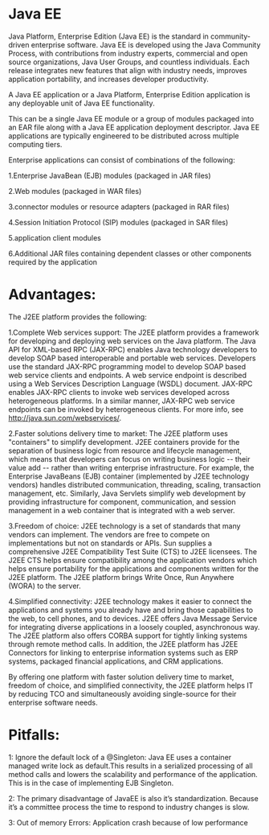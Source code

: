 Java EE
=======

Java Platform, Enterprise Edition (Java EE) is the standard in community-driven enterprise software. Java EE is developed using the Java Community Process, with contributions from industry experts, commercial and open source organizations, Java User Groups, and countless individuals. Each release integrates new features that align with industry needs, improves application portability, and increases developer productivity.


A Java EE application or a Java Platform, Enterprise Edition application is any deployable unit of Java EE functionality. 

This can be a single Java EE module or a group of modules packaged into an EAR file along with a Java EE application deployment descriptor. Java EE applications are typically engineered to be distributed across multiple computing tiers.



Enterprise applications can consist of combinations of the following:


1.Enterprise JavaBean (EJB) modules (packaged in JAR files)


2.Web modules (packaged in WAR files)


3.connector modules or resource adapters (packaged in RAR files)


4.Session Initiation Protocol (SIP) modules (packaged in SAR files)


5.application client modules


6.Additional JAR files containing dependent classes or other components required by the application



Advantages:
===========


The J2EE platform provides the following:


1.Complete Web services support: The J2EE platform provides a framework for developing and deploying web services on the Java platform. The Java API for XML-based RPC (JAX-RPC) enables Java technology developers to develop SOAP based interoperable and portable web services. Developers use the standard JAX-RPC programming model to develop SOAP based web service clients and endpoints. A web service endpoint is described using a Web Services Description Language (WSDL) document. JAX-RPC enables JAX-RPC clients to invoke web services developed across heterogeneous platforms. In a similar manner, JAX-RPC web service endpoints can be invoked by heterogeneous clients. For more info, see http://java.sun.com/webservices/.


2.Faster solutions delivery time to market: The J2EE platform uses "containers" to simplify development. J2EE containers provide for the separation of business logic from resource and lifecycle management, which means that developers can focus on writing business logic -- their value add -- rather than writing enterprise infrastructure. For example, the Enterprise JavaBeans (EJB) container (implemented by J2EE technology vendors) handles distributed communication, threading, scaling, transaction management, etc. Similarly, Java Servlets simplify web development by providing infrastructure for component, communication, and session management in a web container that is integrated with a web server.


3.Freedom of choice: J2EE technology is a set of standards that many vendors can implement. The vendors are free to compete on implementations but not on standards or APIs. Sun supplies a comprehensive J2EE Compatibility Test Suite (CTS) to J2EE licensees. The J2EE CTS helps ensure compatibility among the application vendors which helps ensure portability for the applications and components written for the J2EE platform. The J2EE platform brings Write Once, Run Anywhere (WORA) to the server.


4.Simplified connectivity: J2EE technology makes it easier to connect the applications and systems you already have and bring those capabilities to the web, to cell phones, and to devices. J2EE offers Java Message Service for integrating diverse applications in a loosely coupled, asynchronous way. The J2EE platform also offers CORBA support for tightly linking systems through remote method calls. In addition, the J2EE platform has J2EE Connectors for linking to enterprise information systems such as ERP systems, packaged financial applications, and CRM applications.

By offering one platform with faster solution delivery time to market, freedom of choice, and simplified connectivity, the J2EE platform helps IT by reducing TCO and simultaneously avoiding single-source for their enterprise software needs.



Pitfalls:
=========


1: Ignore the default lock of a @Singleton: Java EE uses a container managed write lock as default.This results in a serialized processing of all method calls and lowers the scalability and performance of the application. 
This is in the case of implementing  EJB Singleton.

2: The primary disadvantage of JavaEE is also it’s standardization. Because it’s a committee process the time to respond to industry changes is slow.

3: Out of memory Errors: Application crash because of low performance
